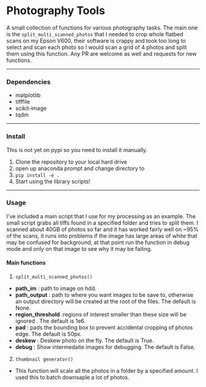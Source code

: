 # Photography Tools
A small collection of functions for various photography tasks. The main one is the `split_multi_scanned_photos` that I needed to crop whole flatbed scans on my Epson V600, their software is crappy and took too long to select and scan each photo so I would scan a grid of 4 photos and split them using this function. Any PR are welcome as well and requests for new functions. 



<hr>

### Dependencies
 
* matplotlib 
* tifffile
* scikit-image 
* tqdm
 <hr>

### Install

This is not yet on pypi so you need to install it manually. 

1) Clone the repository to your local hard drive
2) open up anaconda prompt and change directory to 
3) ```pip install -e .```
4) Start using the library scripts!

<hr>

### Usage
I've included a main script that I use for my processing as an example. The small script grabs all tiffs found in a specified folder and tries to split them. I scanned about 40GB of photos so far and it has worked fairly well on ~95% of the scans, it runs into problems if the image has large areas of white that may be confused for background, at that point run the function in debug mode and only on that image to see why it may be failing.  

#### Main functions

1)  `split_multi_scanned_photos()`

  * **path_im** : path to image on hdd.
  * **path_output** : path to where you want images to be save to, otherwise an output directory will be created at the root of the files. The default is None.
  * **region_threshold** :regions of interest smaller than these size will be ignored . The default is 1e6.
  * **pad** : pads the bounding box to prevent accidental cropping of photos edge. The default is 50px.
  * **deskew** : Deskew photo on the fly. The default is True.
  * **debug** : Show intermedaite images for debugging. The default is False.
  
2)  `thumbnail generator()`
 * This function will scale all the photos in a folder by a specified amount. I used this to batch downsaple a lot of photos.
 

